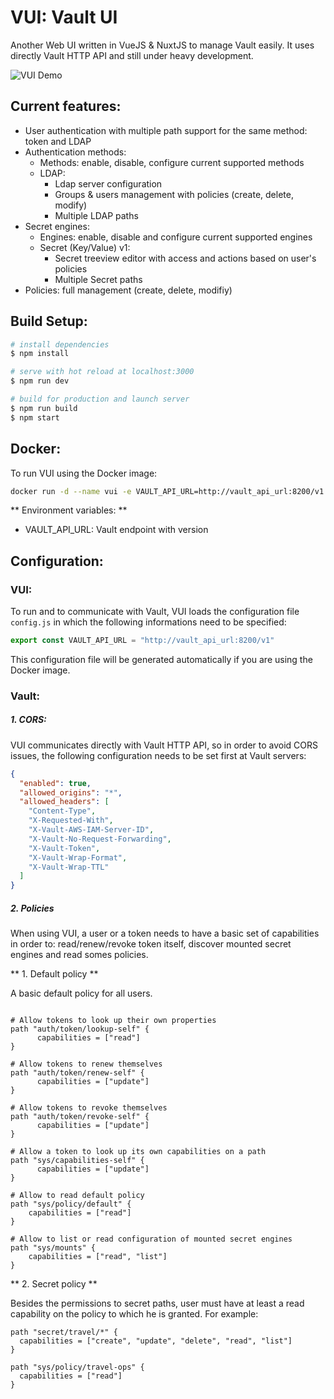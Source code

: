 # VUI: Vault UI
Another Web UI written in VueJS & NuxtJS to manage Vault easily. It uses directly Vault HTTP API and still under heavy development.

![VUI Demo](./docs/images/vui_demo.gif)

## Current features:
- User authentication with multiple path support for the same method: token and LDAP
- Authentication methods:
  - Methods: enable, disable, configure current supported methods
  - LDAP:
    - Ldap server configuration
    - Groups & users management with policies (create, delete, modify)
    - Multiple LDAP paths
- Secret engines:
  - Engines: enable, disable and configure current supported engines
  - Secret (Key/Value) v1:
    - Secret treeview editor with access and actions based on user's policies
    - Multiple Secret paths
- Policies: full management (create, delete, modifiy)

## Build Setup:

``` bash
# install dependencies
$ npm install

# serve with hot reload at localhost:3000
$ npm run dev

# build for production and launch server
$ npm run build
$ npm start

```

## Docker:

To run VUI using the Docker image:

```bash
docker run -d --name vui -e VAULT_API_URL=http://vault_api_url:8200/v1 -p 4000:3000 uthng/vui:0.2.0
```

** Environment variables: **
- VAULT_API_URL: Vault endpoint with version


## Configuration:

### VUI:

To run and to communicate with Vault, VUI loads the configuration file `config.js` in which the following informations need to be specified:

```javascript
export const VAULT_API_URL = "http://vault_api_url:8200/v1"
```

This configuration file will be generated automatically if you are using the Docker image.

### Vault:

##### 1. CORS:

VUI communicates directly with Vault HTTP API, so in order to avoid CORS issues, the following configuration needs to be set first at Vault servers:

```json
{
  "enabled": true,
  "allowed_origins": "*",
  "allowed_headers": [
    "Content-Type",
    "X-Requested-With",
    "X-Vault-AWS-IAM-Server-ID",
    "X-Vault-No-Request-Forwarding",
    "X-Vault-Token",
    "X-Vault-Wrap-Format",
    "X-Vault-Wrap-TTL"
  ]
}

```

##### 2. Policies

When using VUI, a user or a token needs to have a basic set of capabilities in order to: read/renew/revoke token itself, discover mounted secret engines and read somes policies.

  ** 1. Default policy **

A basic default policy for all users.

```hcl

# Allow tokens to look up their own properties
path "auth/token/lookup-self" {
      capabilities = ["read"]
}

# Allow tokens to renew themselves
path "auth/token/renew-self" {
      capabilities = ["update"]
}

# Allow tokens to revoke themselves
path "auth/token/revoke-self" {
      capabilities = ["update"]
}

# Allow a token to look up its own capabilities on a path
path "sys/capabilities-self" {
      capabilities = ["update"]
}

# Allow to read default policy
path "sys/policy/default" {
    capabilities = ["read"]
}

# Allow to list or read configuration of mounted secret engines
path "sys/mounts" {
    capabilities = ["read", "list"]
}

```

  ** 2. Secret policy **

Besides the permissions to secret paths, user must have at least a read capability on the policy to which he is granted. For example:

```hcl
path "secret/travel/*" {
  capabilities = ["create", "update", "delete", "read", "list"]
}

path "sys/policy/travel-ops" {
  capabilities = ["read"]
}

```
